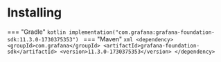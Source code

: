 # Installing

=== "Gradle"
    ```kotlin
    implementation("com.grafana:grafana-foundation-sdk:11.3.0-1730375353")
    ```
=== "Maven"
    ```xml
    <dependency>
        <groupId>com.grafana</groupId>
        <artifactId>grafana-foundation-sdk</artifactId>
        <version>11.3.0-1730375353</version>
    </dependency>
    ```
